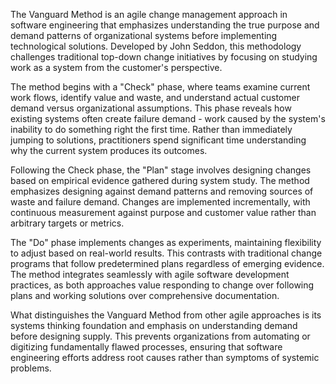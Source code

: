 The Vanguard Method is an agile change management approach in software engineering that emphasizes understanding the true purpose and demand patterns of organizational systems before implementing technological solutions. Developed by John Seddon, this methodology challenges traditional top-down change initiatives by focusing on studying work as a system from the customer's perspective.

The method begins with a "Check" phase, where teams examine current work flows, identify value and waste, and understand actual customer demand versus organizational assumptions. This phase reveals how existing systems often create failure demand - work caused by the system's inability to do something right the first time. Rather than immediately jumping to solutions, practitioners spend significant time understanding why the current system produces its outcomes.

Following the Check phase, the "Plan" stage involves designing changes based on empirical evidence gathered during system study. The method emphasizes designing against demand patterns and removing sources of waste and failure demand. Changes are implemented incrementally, with continuous measurement against purpose and customer value rather than arbitrary targets or metrics.

The "Do" phase implements changes as experiments, maintaining flexibility to adjust based on real-world results. This contrasts with traditional change programs that follow predetermined plans regardless of emerging evidence. The method integrates seamlessly with agile software development practices, as both approaches value responding to change over following plans and working solutions over comprehensive documentation.

What distinguishes the Vanguard Method from other agile approaches is its systems thinking foundation and emphasis on understanding demand before designing supply. This prevents organizations from automating or digitizing fundamentally flawed processes, ensuring that software engineering efforts address root causes rather than symptoms of systemic problems.
